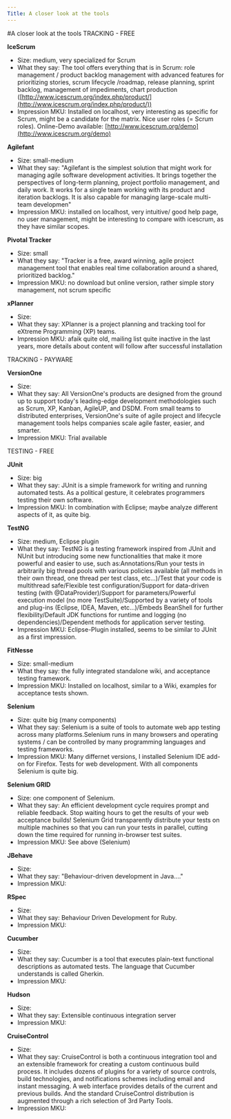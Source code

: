 ```yaml
---
Title: A closer look at the tools
---
```

#A closer look at the tools
TRACKING - FREE

**IceScrum**

- Size: medium, very specialized for Scrum
- What they say: The tool offers everything that is in Scrum: role management / product backlog management with advanced features for prioritizing stories, scrum lifecycle /roadmap, release planning, sprint backlog, management of impediments, chart production ([http://www.icescrum.org/index.php/product/](http://www.icescrum.org/index.php/product/))
- Impression MKU: Installed on localhost, very interesting as specific for Scrum, might be a candidate for the matrix. Nice user roles (= Scrum roles). Online-Demo available: [http://www.icescrum.org/demo](http://www.icescrum.org/demo)

**Agilefant**

- Size: small-medium
- What they say: "Agilefant is the simplest solution that might work for managing agile software development activities. It brings together the perspectives of long-term planning, project portfolio management, and daily work. It works for a single team working with its product and iteration backlogs. It is also capable for managing large-scale multi-team developmen"
-  Impression MKU: installed on localhost, very intuitive/ good help page, no user management, might be interesting to compare with icescrum, as they have similar scopes.

**Pivotal Tracker**

- Size: small
-  What they say: "Tracker is a free, award winning, agile project management tool that enables real time collaboration around a shared, prioritized backlog."
-  Impression MKU: no download but online version, rather simple story management, not scrum specific

**xPlanner**

- Size:
- What they say: XPlanner is a project planning and tracking tool for eXtreme Programming (XP) teams.
-  Impression MKU: afaik quite old, mailing list quite inactive in the last years, more details about content will follow after successful installation

TRACKING - PAYWARE

**VersionOne**

- Size:
-  What they say: All VersionOne's products are designed from the ground up to support today's leading-edge development methodologies such as Scrum, XP, Kanban, AgileUP, and DSDM. From small teams to distributed enterprises, VersionOne's suite of agile project and lifecycle management tools helps companies scale agile faster, easier, and smarter.
-  Impression MKU: Trial available

TESTING - FREE

**JUnit**

- Size: big
- What they say: JUnit is a simple framework for writing and running automated tests. As a political gesture, it celebrates programmers testing their own software. 
- Impression MKU: In combination with Eclipse; maybe analyze different aspects of it, as quite big.

**TestNG**

- Size: medium, Eclipse plugin
-  What they say: TestNG is a testing framework inspired from JUnit and NUnit but introducing some new functionalities that make it more powerful and easier to use, such as:Annotations/Run your tests in arbitrarily big thread pools with various policies available (all methods in their own thread, one thread per test class, etc...)/Test that your code is multithread safe/Flexible test configuration/Support for data-driven testing (with @DataProvider)/Support for parameters/Powerful execution model (no more TestSuite)/Supported by a variety of tools and plug-ins (Eclipse, IDEA, Maven, etc...)/Embeds BeanShell for further flexibility/Default JDK functions for runtime and logging (no dependencies)/Dependent methods for application server testing.
- Impression MKU: Eclipse-Plugin installed, seems to be similar to JUnit as a first impression.

**FitNesse**

- Size: small-medium
-  What they say: the fully integrated standalone wiki, and acceptance testing framework.
-  Impression MKU: Installed on localhost, similar to a Wiki, examples for acceptance tests shown. 

**Selenium**

- Size: quite big (many components)
- What they say:  Selenium is a suite of tools to automate web app testing across many platforms.Selenium runs in many browsers and operating systems / can be controlled by many programming languages and testing frameworks.
- Impression MKU: Many differnet versions, I installed Selenium IDE add-on for Firefox. Tests for web development. With all components Selenium is quite big.

**Selenium GRID**

- Size: one component of Selenium.
-  What they say: An efficient development cycle requires prompt and reliable feedback. Stop waiting hours to get the results of your web acceptance builds! Selenium Grid transparently distribute your tests on multiple machines  so that you can run your tests in parallel, cutting down the time required for running in-browser test suites.
-  Impression MKU: See above (Selenium)

**JBehave**

- Size:
-  What they say: "Behaviour-driven development in Java...."
-  Impression MKU:

**RSpec**

- Size:
- What they say: Behaviour Driven Development for Ruby.
- Impression MKU: 

**Cucumber**

- Size:
- What they say: Cucumber is a tool that executes plain-text functional descriptions as automated tests. The language that Cucumber understands is called Gherkin.
- Impression MKU:

**Hudson**

- Size:
-  What they say: Extensible continuous integration server 
-  Impression MKU:

**CruiseControl**

- Size:
- What they say: CruiseControl is both a continuous integration tool and an extensible framework for creating a custom continuous build process. It includes dozens of plugins for a variety of source controls, build technologies, and notifications schemes including email and instant messaging. A web interface provides details of the current and previous builds. And the standard CruiseControl distribution is augmented through a rich selection of  3rd Party Tools.
-  Impression MKU:
